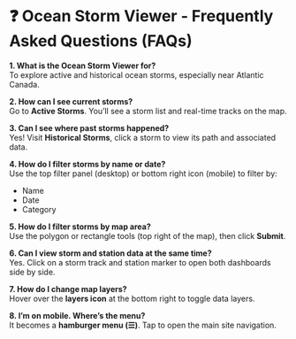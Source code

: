 # ❓ Ocean Storm Viewer - Frequently Asked Questions (FAQs)

**1. What is the Ocean Storm Viewer for?**  
To explore active and historical ocean storms, especially near Atlantic Canada.

**2. How can I see current storms?**  
Go to **Active Storms**. You’ll see a storm list and real-time tracks on the map.

**3. Can I see where past storms happened?**  
Yes! Visit **Historical Storms**, click a storm to view its path and associated data.

**4. How do I filter storms by name or date?**  
Use the top filter panel (desktop) or bottom right icon (mobile) to filter by:
- Name
- Date
- Category

**5. How do I filter storms by map area?**  
Use the polygon or rectangle tools (top right of the map), then click **Submit**.

**6. Can I view storm and station data at the same time?**  
Yes. Click on a storm track and station marker to open both dashboards side by side.

**7. How do I change map layers?**  
Hover over the **layers icon** at the bottom right to toggle data layers.

**8. I’m on mobile. Where’s the menu?**  
It becomes a **hamburger menu (☰)**. Tap to open the main site navigation.

